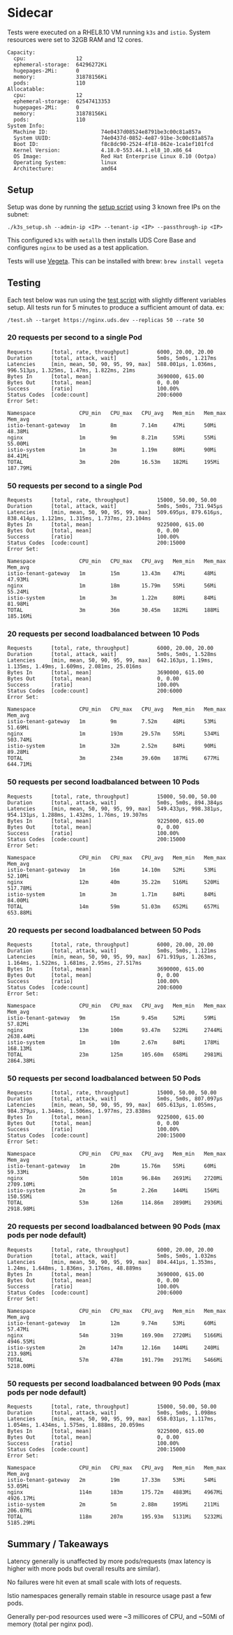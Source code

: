 # Sidecar
Tests were executed on a RHEL8.10 VM running `k3s` and `istio`. System resources were set to 32GB RAM and 12 cores.

```
Capacity:
  cpu:                12
  ephemeral-storage:  64296272Ki
  hugepages-2Mi:      0
  memory:             31878156Ki
  pods:               110
Allocatable:
  cpu:                12
  ephemeral-storage:  62547413353
  hugepages-2Mi:      0
  memory:             31878156Ki
  pods:               110
System Info:
  Machine ID:                 74e0437d08524e8791be3c00c81a857a
  System UUID:                74e0437d-0852-4e87-91be-3c00c81a857a
  Boot ID:                    f8c8dc90-2524-4f18-862e-1ca1ef101fcd
  Kernel Version:             4.18.0-553.44.1.el8_10.x86_64
  OS Image:                   Red Hat Enterprise Linux 8.10 (Ootpa)
  Operating System:           linux
  Architecture:               amd64
```

## Setup

Setup was done by running the [setup script](../../k3s_setup.sh) using 3 known free IPs on the subnet:
```
./k3s_setup.sh --admin-ip <IP> --tenant-ip <IP> --passthrough-ip <IP>
```
This configured `k3s` with `metallb` then installs UDS Core Base and configures `nginx` to be used as a test application.

Tests will use [Vegeta](https://github.com/tsenart/vegeta). This can be installed with brew: `brew install vegeta`

## Testing

Each test below was run using the [test script](../../test.sh) with slightly different variables setup. All tests run for 5 minutes to produce a sufficient amount of data.
ex:
```
/test.sh --target https://nginx.uds.dev --replicas 50 --rate 50
```

### 20 requests per second to a single Pod

```
Requests      [total, rate, throughput]         6000, 20.00, 20.00
Duration      [total, attack, wait]             5m0s, 5m0s, 1.217ms
Latencies     [min, mean, 50, 90, 95, 99, max]  588.001µs, 1.036ms, 996.513µs, 1.325ms, 1.47ms, 1.822ms, 21ms
Bytes In      [total, mean]                     3690000, 615.00
Bytes Out     [total, mean]                     0, 0.00
Success       [ratio]                           100.00%
Status Codes  [code:count]                      200:6000
Error Set:
```

```
Namespace              CPU_min   CPU_max   CPU_avg   Mem_min   Mem_max   Mem_avg
istio-tenant-gateway   1m        8m        7.14m     47Mi      50Mi      48.38Mi
nginx                  1m        9m        8.21m     55Mi      55Mi      55.00Mi
istio-system           1m        3m        1.19m     80Mi      90Mi      84.41Mi
TOTAL                  3m        20m       16.53m    182Mi     195Mi     187.79Mi
```

### 50 requests per second to a single Pod

```
Requests      [total, rate, throughput]         15000, 50.00, 50.00
Duration      [total, attack, wait]             5m0s, 5m0s, 731.945µs
Latencies     [min, mean, 50, 90, 95, 99, max]  509.695µs, 879.616µs, 838.414µs, 1.121ms, 1.315ms, 1.737ms, 23.104ms
Bytes In      [total, mean]                     9225000, 615.00
Bytes Out     [total, mean]                     0, 0.00
Success       [ratio]                           100.00%
Status Codes  [code:count]                      200:15000
Error Set:
```

```
Namespace              CPU_min   CPU_max   CPU_avg   Mem_min   Mem_max   Mem_avg
istio-tenant-gateway   1m        15m       13.43m    47Mi      48Mi      47.93Mi
nginx                  1m        18m       15.79m    55Mi      56Mi      55.24Mi
istio-system           1m        3m        1.22m     80Mi      84Mi      81.98Mi
TOTAL                  3m        36m       30.45m    182Mi     188Mi     185.16Mi
```

### 20 requests per second loadbalanced between 10 Pods

```
Requests      [total, rate, throughput]         6000, 20.00, 20.00
Duration      [total, attack, wait]             5m0s, 5m0s, 1.528ms
Latencies     [min, mean, 50, 90, 95, 99, max]  642.163µs, 1.19ms, 1.135ms, 1.49ms, 1.609ms, 2.081ms, 25.016ms
Bytes In      [total, mean]                     3690000, 615.00
Bytes Out     [total, mean]                     0, 0.00
Success       [ratio]                           100.00%
Status Codes  [code:count]                      200:6000
Error Set:
```

```
Namespace              CPU_min   CPU_max   CPU_avg   Mem_min   Mem_max   Mem_avg
istio-tenant-gateway   1m        9m        7.52m     48Mi      53Mi      51.69Mi
nginx                  1m        193m      29.57m    55Mi      534Mi     503.74Mi
istio-system           1m        32m       2.52m     84Mi      90Mi      89.28Mi
TOTAL                  3m        234m      39.60m    187Mi     677Mi     644.71Mi
```

### 50 requests per second loadbalanced between 10 Pods

```
Requests      [total, rate, throughput]         15000, 50.00, 50.00
Duration      [total, attack, wait]             5m0s, 5m0s, 894.384µs
Latencies     [min, mean, 50, 90, 95, 99, max]  549.433µs, 998.381µs, 954.131µs, 1.288ms, 1.432ms, 1.76ms, 19.307ms
Bytes In      [total, mean]                     9225000, 615.00
Bytes Out     [total, mean]                     0, 0.00
Success       [ratio]                           100.00%
Status Codes  [code:count]                      200:15000
Error Set:
```

```
Namespace              CPU_min   CPU_max   CPU_avg   Mem_min   Mem_max   Mem_avg
istio-tenant-gateway   1m        16m       14.10m    52Mi      53Mi      52.10Mi
nginx                  12m       40m       35.22m    516Mi     520Mi     517.78Mi
istio-system           1m        3m        1.71m     84Mi      84Mi      84.00Mi
TOTAL                  14m       59m       51.03m    652Mi     657Mi     653.88Mi
```

### 20 requests per second loadbalanced between 50 Pods

```
Requests      [total, rate, throughput]         6000, 20.00, 20.00
Duration      [total, attack, wait]             5m0s, 5m0s, 1.121ms
Latencies     [min, mean, 50, 90, 95, 99, max]  671.919µs, 1.263ms, 1.164ms, 1.522ms, 1.681ms, 2.95ms, 27.517ms
Bytes In      [total, mean]                     3690000, 615.00
Bytes Out     [total, mean]                     0, 0.00
Success       [ratio]                           100.00%
Status Codes  [code:count]                      200:6000
Error Set:
```

```
Namespace              CPU_min   CPU_max   CPU_avg   Mem_min   Mem_max   Mem_avg
istio-tenant-gateway   9m        15m       9.45m     52Mi      59Mi      57.82Mi
nginx                  13m       100m      93.47m    522Mi     2744Mi    2638.44Mi
istio-system           1m        10m       2.67m     84Mi      178Mi     168.13Mi
TOTAL                  23m       125m      105.60m   658Mi     2981Mi    2864.38Mi
```

### 50 requests per second loadbalanced between 50 Pods

```
Requests      [total, rate, throughput]         15000, 50.00, 50.00
Duration      [total, attack, wait]             5m0s, 5m0s, 807.097µs
Latencies     [min, mean, 50, 90, 95, 99, max]  605.613µs, 1.055ms, 984.379µs, 1.344ms, 1.506ms, 1.977ms, 23.838ms
Bytes In      [total, mean]                     9225000, 615.00
Bytes Out     [total, mean]                     0, 0.00
Success       [ratio]                           100.00%
Status Codes  [code:count]                      200:15000
Error Set:
```

```
Namespace              CPU_min   CPU_max   CPU_avg   Mem_min   Mem_max   Mem_avg
istio-tenant-gateway   1m        20m       15.76m    55Mi      60Mi      59.33Mi
nginx                  50m       101m      96.84m    2691Mi    2720Mi    2709.10Mi
istio-system           2m        5m        2.26m     144Mi     156Mi     150.55Mi
TOTAL                  53m       126m      114.86m   2890Mi    2936Mi    2918.98Mi
```

### 20 requests per second loadbalanced between 90 Pods (max pods per node default)

```
Requests      [total, rate, throughput]         6000, 20.00, 20.00
Duration      [total, attack, wait]             5m0s, 5m0s, 1.032ms
Latencies     [min, mean, 50, 90, 95, 99, max]  804.441µs, 1.353ms, 1.24ms, 1.648ms, 1.836ms, 3.176ms, 48.889ms
Bytes In      [total, mean]                     3690000, 615.00
Bytes Out     [total, mean]                     0, 0.00
Success       [ratio]                           100.00%
Status Codes  [code:count]                      200:6000
Error Set:
```

```
Namespace              CPU_min   CPU_max   CPU_avg   Mem_min   Mem_max   Mem_avg
istio-tenant-gateway   1m        12m       9.74m     53Mi      60Mi      57.47Mi
nginx                  54m       319m      169.90m   2720Mi    5166Mi    4946.55Mi
istio-system           2m        147m      12.16m    144Mi     240Mi     213.98Mi
TOTAL                  57m       478m      191.79m   2917Mi    5466Mi    5218.00Mi
```

### 50 requests per second loadbalanced between 90 Pods (max pods per node default)

```
Requests      [total, rate, throughput]         15000, 50.00, 50.00
Duration      [total, attack, wait]             5m0s, 5m0s, 1.098ms
Latencies     [min, mean, 50, 90, 95, 99, max]  658.031µs, 1.117ms, 1.054ms, 1.434ms, 1.575ms, 1.888ms, 20.059ms
Bytes In      [total, mean]                     9225000, 615.00
Bytes Out     [total, mean]                     0, 0.00
Success       [ratio]                           100.00%
Status Codes  [code:count]                      200:15000
Error Set:
```

```
Namespace              CPU_min   CPU_max   CPU_avg   Mem_min   Mem_max   Mem_avg
istio-tenant-gateway   2m        19m       17.33m    53Mi      54Mi      53.05Mi
nginx                  114m      183m      175.72m   4883Mi    4967Mi    4926.17Mi
istio-system           2m        5m        2.88m     195Mi     211Mi     206.07Mi
TOTAL                  118m      207m      195.93m   5131Mi    5232Mi    5185.29Mi
```

## Summary / Takeaways

Latency generally is unaffected by more pods/requests (max latency is higher with more pods but overall results are similar).

No failures were hit even at small scale with lots of requests.

Istio namespaces generally remain stable in resource usage past a few pods.

Generally per-pod resources used were ~3 millicores of CPU, and ~50Mi of memory (total per nginx pod).